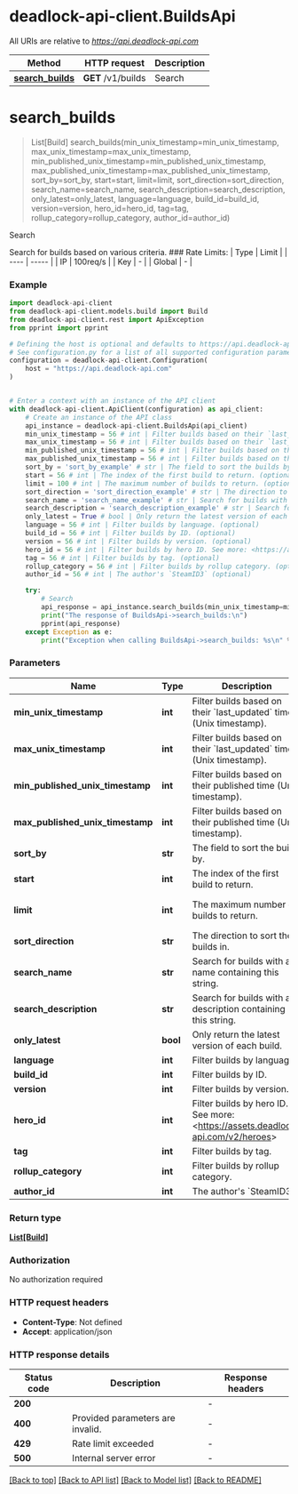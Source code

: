 # deadlock-api-client.BuildsApi

All URIs are relative to *https://api.deadlock-api.com*

Method | HTTP request | Description
------------- | ------------- | -------------
[**search_builds**](BuildsApi.md#search_builds) | **GET** /v1/builds | Search


# **search_builds**
> List[Build] search_builds(min_unix_timestamp=min_unix_timestamp, max_unix_timestamp=max_unix_timestamp, min_published_unix_timestamp=min_published_unix_timestamp, max_published_unix_timestamp=max_published_unix_timestamp, sort_by=sort_by, start=start, limit=limit, sort_direction=sort_direction, search_name=search_name, search_description=search_description, only_latest=only_latest, language=language, build_id=build_id, version=version, hero_id=hero_id, tag=tag, rollup_category=rollup_category, author_id=author_id)

Search

 Search for builds based on various criteria.  ### Rate Limits: | Type | Limit | | ---- | ----- | | IP | 100req/s | | Key | - | | Global | - |     

### Example


```python
import deadlock-api-client
from deadlock-api-client.models.build import Build
from deadlock-api-client.rest import ApiException
from pprint import pprint

# Defining the host is optional and defaults to https://api.deadlock-api.com
# See configuration.py for a list of all supported configuration parameters.
configuration = deadlock-api-client.Configuration(
    host = "https://api.deadlock-api.com"
)


# Enter a context with an instance of the API client
with deadlock-api-client.ApiClient(configuration) as api_client:
    # Create an instance of the API class
    api_instance = deadlock-api-client.BuildsApi(api_client)
    min_unix_timestamp = 56 # int | Filter builds based on their `last_updated` time (Unix timestamp). (optional)
    max_unix_timestamp = 56 # int | Filter builds based on their `last_updated` time (Unix timestamp). (optional)
    min_published_unix_timestamp = 56 # int | Filter builds based on their published time (Unix timestamp). (optional)
    max_published_unix_timestamp = 56 # int | Filter builds based on their published time (Unix timestamp). (optional)
    sort_by = 'sort_by_example' # str | The field to sort the builds by. (optional)
    start = 56 # int | The index of the first build to return. (optional)
    limit = 100 # int | The maximum number of builds to return. (optional) (default to 100)
    sort_direction = 'sort_direction_example' # str | The direction to sort the builds in. (optional)
    search_name = 'search_name_example' # str | Search for builds with a name containing this string. (optional)
    search_description = 'search_description_example' # str | Search for builds with a description containing this string. (optional)
    only_latest = True # bool | Only return the latest version of each build. (optional)
    language = 56 # int | Filter builds by language. (optional)
    build_id = 56 # int | Filter builds by ID. (optional)
    version = 56 # int | Filter builds by version. (optional)
    hero_id = 56 # int | Filter builds by hero ID. See more: <https://assets.deadlock-api.com/v2/heroes> (optional)
    tag = 56 # int | Filter builds by tag. (optional)
    rollup_category = 56 # int | Filter builds by rollup category. (optional)
    author_id = 56 # int | The author's `SteamID3` (optional)

    try:
        # Search
        api_response = api_instance.search_builds(min_unix_timestamp=min_unix_timestamp, max_unix_timestamp=max_unix_timestamp, min_published_unix_timestamp=min_published_unix_timestamp, max_published_unix_timestamp=max_published_unix_timestamp, sort_by=sort_by, start=start, limit=limit, sort_direction=sort_direction, search_name=search_name, search_description=search_description, only_latest=only_latest, language=language, build_id=build_id, version=version, hero_id=hero_id, tag=tag, rollup_category=rollup_category, author_id=author_id)
        print("The response of BuildsApi->search_builds:\n")
        pprint(api_response)
    except Exception as e:
        print("Exception when calling BuildsApi->search_builds: %s\n" % e)
```



### Parameters


Name | Type | Description  | Notes
------------- | ------------- | ------------- | -------------
 **min_unix_timestamp** | **int**| Filter builds based on their &#x60;last_updated&#x60; time (Unix timestamp). | [optional] 
 **max_unix_timestamp** | **int**| Filter builds based on their &#x60;last_updated&#x60; time (Unix timestamp). | [optional] 
 **min_published_unix_timestamp** | **int**| Filter builds based on their published time (Unix timestamp). | [optional] 
 **max_published_unix_timestamp** | **int**| Filter builds based on their published time (Unix timestamp). | [optional] 
 **sort_by** | **str**| The field to sort the builds by. | [optional] 
 **start** | **int**| The index of the first build to return. | [optional] 
 **limit** | **int**| The maximum number of builds to return. | [optional] [default to 100]
 **sort_direction** | **str**| The direction to sort the builds in. | [optional] 
 **search_name** | **str**| Search for builds with a name containing this string. | [optional] 
 **search_description** | **str**| Search for builds with a description containing this string. | [optional] 
 **only_latest** | **bool**| Only return the latest version of each build. | [optional] 
 **language** | **int**| Filter builds by language. | [optional] 
 **build_id** | **int**| Filter builds by ID. | [optional] 
 **version** | **int**| Filter builds by version. | [optional] 
 **hero_id** | **int**| Filter builds by hero ID. See more: &lt;https://assets.deadlock-api.com/v2/heroes&gt; | [optional] 
 **tag** | **int**| Filter builds by tag. | [optional] 
 **rollup_category** | **int**| Filter builds by rollup category. | [optional] 
 **author_id** | **int**| The author&#39;s &#x60;SteamID3&#x60; | [optional] 

### Return type

[**List[Build]**](Build.md)

### Authorization

No authorization required

### HTTP request headers

 - **Content-Type**: Not defined
 - **Accept**: application/json

### HTTP response details

| Status code | Description | Response headers |
|-------------|-------------|------------------|
**200** |  |  -  |
**400** | Provided parameters are invalid. |  -  |
**429** | Rate limit exceeded |  -  |
**500** | Internal server error |  -  |

[[Back to top]](#) [[Back to API list]](../README.md#documentation-for-api-endpoints) [[Back to Model list]](../README.md#documentation-for-models) [[Back to README]](../README.md)

